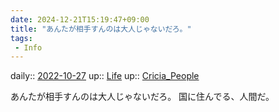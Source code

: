 ```yaml
---
date: 2024-12-21T15:19:47+09:00
title: "あんたが相手すんのは大人じゃないだろ。"
tags:
 - Info
---
```


daily:: [2022-10-27](Daily_Note/2022-10-27.md)
up:: [Life](../Bar/Novel/Chaos/Life.md)
up:: [Cricia_People](../Bar/Novel/Nacaria/Cricia_People.md)

あんたが相手すんのは大人じゃないだろ。
国に住んでる、人間だ。